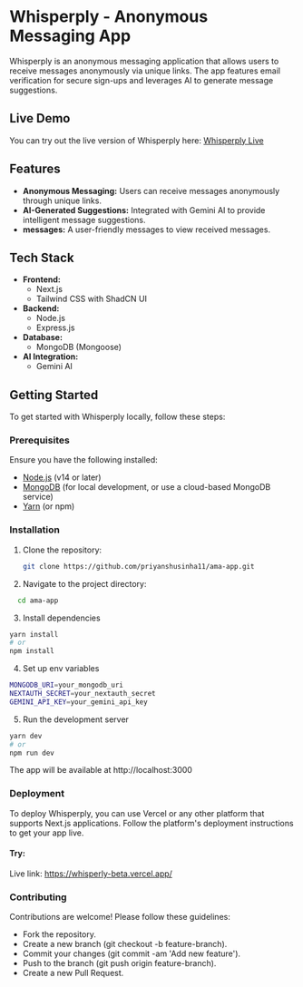 # Whisperply - Anonymous Messaging App

Whisperply is an anonymous messaging application that allows users to receive messages anonymously via unique links. The app features email verification for secure sign-ups and leverages AI to generate message suggestions.

## Live Demo

You can try out the live version of Whisperply here: [Whisperply Live](https://whisperly-beta.vercel.app/)

## Features

- **Anonymous Messaging:** Users can receive messages anonymously through unique links.
- **AI-Generated Suggestions:** Integrated with Gemini AI to provide intelligent message suggestions.
- **messages:** A user-friendly messages to view received messages.

## Tech Stack

- **Frontend:**
  - Next.js
  - Tailwind CSS with ShadCN UI
- **Backend:**
  - Node.js
  - Express.js
- **Database:**
  - MongoDB (Mongoose)
- **AI Integration:**
  - Gemini AI

## Getting Started

To get started with Whisperply locally, follow these steps:

### Prerequisites

Ensure you have the following installed:

- [Node.js](https://nodejs.org/) (v14 or later)
- [MongoDB](https://www.mongodb.com/try/download/community) (for local development, or use a cloud-based MongoDB service)
- [Yarn](https://classic.yarnpkg.com/en/docs/install/) (or npm)

### Installation

1. Clone the repository:

   ```bash
   git clone https://github.com/priyanshusinha11/ama-app.git

   ```

2. Navigate to the project directory:

```bash
  cd ama-app
```

3. Install dependencies

```bash
yarn install
# or
npm install
```

4. Set up env variables

```bash
MONGODB_URI=your_mongodb_uri
NEXTAUTH_SECRET=your_nextauth_secret
GEMINI_API_KEY=your_gemini_api_key
```

5. Run the development server

```bash
yarn dev
# or
npm run dev
```

The app will be available at http://localhost:3000

### Deployment

To deploy Whisperply, you can use Vercel or any other platform that supports Next.js applications. Follow the platform's deployment instructions to get your app live.

#### Try:

Live link: https://whisperly-beta.vercel.app/

### Contributing

Contributions are welcome! Please follow these guidelines:

- Fork the repository.
- Create a new branch (git checkout -b feature-branch).
- Commit your changes (git commit -am 'Add new feature').
- Push to the branch (git push origin feature-branch).
- Create a new Pull Request.
